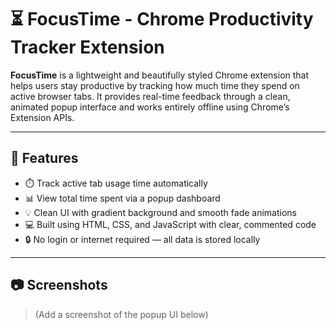 # ⏳ FocusTime - Chrome Productivity Tracker Extension

**FocusTime** is a lightweight and beautifully styled Chrome extension that helps users stay productive by tracking how much time they spend on active browser tabs. It provides real-time feedback through a clean, animated popup interface and works entirely offline using Chrome’s Extension APIs.

---

## 🚀 Features

- ⏱️ Track active tab usage time automatically
- 📊 View total time spent via a popup dashboard
- 💡 Clean UI with gradient background and smooth fade animations
- 💻 Built using HTML, CSS, and JavaScript with clear, commented code
- 🔒 No login or internet required — all data is stored locally

---

## 📷 Screenshots

> (Add a screenshot of the popup UI below)
